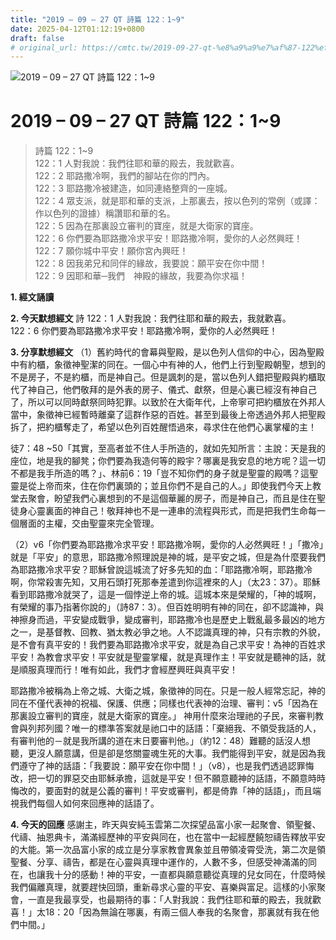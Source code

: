 ```yaml
---
title: "2019 – 09 – 27 QT 詩篇 122：1~9"
date: 2025-04-12T01:12:19+0800
draft: false
# original_url: https://cmtc.tw/2019-09-27-qt-%e8%a9%a9%e7%af%87-122%ef%bc%9a19
---
```


![2019 – 09 – 27 QT 詩篇 122：1\~9](/images/qt.jpg   "2019 – 09 – 27 QT 詩篇 122：1\~9")

# 2019 – 09 – 27 QT 詩篇 122：1\~9

> 詩篇 122：1\~9  
> 122：1 人對我說：我們往耶和華的殿去，我就歡喜。  
> 122：2 耶路撒冷啊，我們的腳站在你的門內。  
> 122：3 耶路撒冷被建造，如同連絡整齊的一座城。  
> 122：4 眾支派，就是耶和華的支派，上那裏去，按以色列的常例（或譯：作以色列的證據）稱讚耶和華的名。  
> 122：5 因為在那裏設立審判的寶座，就是大衛家的寶座。  
> 122：6 你們要為耶路撒冷求平安！耶路撒冷啊，愛你的人必然興旺！  
> 122：7 願你城中平安！願你宮內興旺！  
> 122：8 因我弟兄和同伴的緣故，我要說：願平安在你中間！  
> 122：9 因耶和華─我們　神殿的緣故，我要為你求福！

**1. 經文誦讀**

**2.  今天默想經文**
詩 122：1 人對我說：我們往耶和華的殿去，我就歡喜。  
122：6 你們要為耶路撒冷求平安！耶路撒冷啊，愛你的人必然興旺！

**3. 分享默想經文**
（1）舊約時代的會幕與聖殿，是以色列人信仰的中心，因為聖殿中有約櫃，象徵神聖潔的同在。一個心中有神的人，他們上行到聖殿朝聖，想到的不是房子，不是約櫃，而是神自己。但是諷刺的是，當以色列人錯把聖殿與約櫃取代了神自己，他們敬拜的是外表的房子、儀式、獻祭，但是心裏已經沒有神自己了，所以可以同時獻祭同時犯罪。以致於在大衛年代，上帝寧可把約櫃放在外邦人當中，象徵神已經暫時離棄了這群作惡的百姓。甚至到最後上帝透過外邦人把聖殿拆了，把約櫃奪走了，希望以色列百姓醒悟過來，尋求住在他們心裏掌權的主！

徒7：48 ~50「其實，至高者並不住人手所造的，就如先知所言：主說：天是我的座位，地是我的腳凳；你們要為我造何等的殿宇？哪裏是我安息的地方呢？這一切不都是我手所造的嗎？」、林前6：19「豈不知你們的身子就是聖靈的殿嗎？這聖靈是從上帝而來，住在你們裏頭的；並且你們不是自己的人。」即使我們今天上教堂去聚會，盼望我們心裏想到的不是這個華麗的房子，而是神自己，而且是住在聖徒身心靈裏面的神自己！敬拜神也不是一連串的流程與形式，而是把我們生命每一個層面的主權，交由聖靈來完全管理。

（2）v6「你們要為耶路撒冷求平安！耶路撒冷啊，愛你的人必然興旺！」「撒冷」就是「平安」的意思，耶路撒冷照理說是神的城，是平安之城，但是為什麼要我們為耶路撒冷求平安？耶穌曾說這城流了好多先知的血：「耶路撒冷啊，耶路撒冷啊，你常殺害先知，又用石頭打死那奉差遣到你這裡來的人」（太23：37）。耶穌看到耶路撒冷就哭了，這是一個悖逆上帝的城。這城本來是榮耀的，「神的城啊，有榮耀的事乃指著你說的」（詩87：3）。但百姓明明有神的同在，卻不認識神，與神擦身而過，平安變成戰爭，變成審判，耶路撒冷也是歷史上戰亂最多最凶的地方之一，是基督教、回教、猶太教必爭之地。人不認識真理的神，只有宗教的外貌，是不會有真平安的！我們要為耶路撒冷求平安，就是為自己求平安！為神的百姓求平安！為教會求平安！平安就是聖靈掌權，就是真理作主！平安就是聽神的話，就是順服真理而行！唯有如此，我們才會經歷興旺與真平安！

耶路撒冷被稱為上帝之城、大衛之城，象徵神的同在。只是一般人經常忘記，神的同在不僅代表神的祝福、保護、供應；同樣也代表神的治理、審判：v5「因為在那裏設立審判的寶座，就是大衛家的寶座。」 神用什麼來治理祂的子民，來審判教會與列邦列國？唯一的標準答案就是祂口中的話語：「棄絕我、不領受我話的人，有審判他的－就是我所講的道在末日要審判他。」（約12：48）難聽的話沒人想聽，更沒人願意講，但是卻是悠關靈魂生死的大事。我們能得到平安，就是因為我們遵守了神的話語：「我要說：願平安在你中間！」（v8），也是我們透過認罪悔改，把一切的罪惡交由耶穌承擔，這就是平安！但不願意聽神的話語，不願意時時悔改的，要面對的就是公義的審判！平安或審判，都是倚靠「神的話語」，而且端視我們每個人如何來回應神的話語了。

**4. 今天的回應**
感謝主，昨天與安純玉雲第二次探望品富小家一起聚會、領聖餐、代禱、抽恩典卡，滿滿經歷神的平安與同在，也在當中一起經歷饒恕禱告釋放平安的大能。第一次品富小家的成立是分享家教會異象並且帶領凌霄受洗，第二次是領聖餐、分享、禱告，都是在心靈與真理中運作的，人數不多，但感受神滿滿的同在，也讓我十分的感動！神的平安，一直都與願意聽從真理的兒女同在，什麼時候我們偏離真理，就要趕快回頭，重新尋求心靈的平安、喜樂與富足。這樣的小家聚會，一直是我最享受，也最期待的事：「人對我說：我們往耶和華的殿去，我就歡喜！」太18：20「因為無論在哪裏，有兩三個人奉我的名聚會，那裏就有我在他們中間。」

